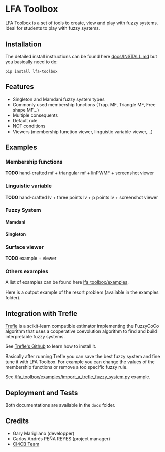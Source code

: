 # LFA Toolbox

LFA Toolbox is a set of tools to create, view and play with fuzzy systems. Ideal for students to play with fuzzy systems.

## Installation

The detailed install instructions can be found here [docs/INSTALL.md](docs/INSTALL.md) but
you basically need to do:

`pip install lfa-toolbox`

## Features

* Singleton and Mamdani fuzzy system types
* Commonly used membership functions (Trap. MF, Triangle MF, Free shape MF,..)
* Multiple consequents
* Default rule
* NOT conditions
* Viewers (membership function viewer, linguistic variable viewer,...)

## Examples

### Membership functions

**TODO** hand-crafted mf + triangular mf + linPWMF + screenshot viewer

### Linguistic variable

**TODO** hand-crafted lv + three points lv + p points lv + screenshot viewer

### Fuzzy System

#### Mamdani

#### Singleton

### Surface viewer

**TODO** example + viewer

### Others examples

A list of examples can be found here [lfa_toolbox/examples](lfa_toolbox/examples).

Here is a output example of the resort problem (available in the examples folder).

## Integration with Trefle

[Trefle](https://github.com/krypty/trefle) is a scikit-learn compatible
estimator implementing the FuzzyCoCo algorithm that uses a cooperative
coevolution algorithm to find and build interpretable fuzzy systems.

See [Trefle's Github](https://github.com/krypty/trefle) to learn how to
install it.

Basically after running Trefle you can save the best fuzzy system and fine tune
it with LFA Toolbox. For example you can change the values of the membership
functions or remove a too specific fuzzy rule.

See [/lfa_toolbox/examples/import_a_trefle_fuzzy_system.py](/lfa_toolbox/examples/import_a_trefle_fuzzy_system.py) example.

## Deployment and Tests

Both documentations are available in the `docs` folder.


## Credits

* Gary Marigliano (developper)
* Carlos Andrés PEÑA REYES (project manager)
* [CI4CB Team](http://iict-space.heig-vd.ch/cpn/)
